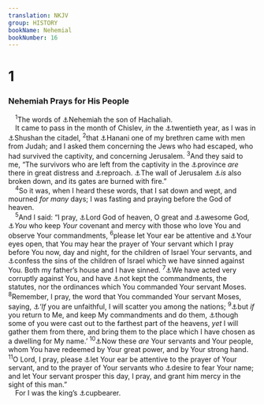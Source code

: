 ```yaml
---
translation: NKJV
group: HISTORY
bookName: Nehemial 
bookNumber: 16
---
```


<div class="title"><h1>1</h1><h3>Nehemiah Prays for His People</h3></div>
<span class="verse ne_1_1"> <sup>1</sup>The words of <a data-toggle="tooltip" data-placement="bottom" title="Neh. 10:1">⚓</a>Nehemiah the son of Hachaliah.<br/> It came to pass in the month of Chislev, <i>in</i> the <a data-toggle="tooltip" data-placement="bottom" title="Neh. 2:1">⚓</a>twentieth year, as I was in <a data-toggle="tooltip" data-placement="bottom" title="Esth. 1:1, 2, 5; Dan. 8:2">⚓</a>Shushan the citadel, </span>
<span class="verse ne_1_2"><sup>2</sup>that <a data-toggle="tooltip" data-placement="bottom" title="Neh. 7:2">⚓</a>Hanani one of my brethren came with men from Judah; and I asked them concerning the Jews who had escaped, who had survived the captivity, and concerning Jerusalem. </span>
<span class="verse ne_1_3"><sup>3</sup>And they said to me, “The survivors who are left from the captivity in the <a data-toggle="tooltip" data-placement="bottom" title="Neh. 7:6">⚓</a>province <i>are</i> there in great distress and <a data-toggle="tooltip" data-placement="bottom" title="Neh. 2:17">⚓</a>reproach. <a data-toggle="tooltip" data-placement="bottom" title="Neh. 2:17">⚓</a>The wall of Jerusalem <a data-toggle="tooltip" data-placement="bottom" title="2 Kin. 25:10">⚓</a><i>is</i> also broken down, and its gates are burned with fire.”<br/></span>
<span class="verse ne_1_4"> <sup>4</sup>So it was, when I heard these words, that I sat down and wept, and mourned <i>for</i> <i>many</i> days; I was fasting and praying before the God of heaven.<br/></span>
<span class="verse ne_1_5"> <sup>5</sup>And I said: “I pray, <a data-toggle="tooltip" data-placement="bottom" title="Dan. 9:4">⚓</a>Lord God of heaven, O great and <a data-toggle="tooltip" data-placement="bottom" title="Neh. 4:14">⚓</a>awesome God, <a data-toggle="tooltip" data-placement="bottom" title="(Ex. 20:6; 34:6, 7); Ps. 89:2, 3">⚓</a><i>You</i> who keep <i>Your</i> covenant and mercy with those who love You and observe Your commandments, </span>
<span class="verse ne_1_6"><sup>6</sup>please let Your ear be attentive and <a data-toggle="tooltip" data-placement="bottom" title="1 Kin. 8:28, 29; 2 Chr. 6:40; Dan. 9:17, 18">⚓</a>Your eyes open, that You may hear the prayer of Your servant which I pray before You now, day and night, for the children of Israel Your servants, and <a data-toggle="tooltip" data-placement="bottom" title="Ezra 10:1; Neh. 9:2; Dan. 9:20">⚓</a>confess the sins of the children of Israel which we have sinned against You. Both my father’s house and I have sinned. </span>
<span class="verse ne_1_7"><sup>7</sup><a data-toggle="tooltip" data-placement="bottom" title="Ps. 106:6; Dan. 9:5">⚓</a>We have acted very corruptly against You, and have <a data-toggle="tooltip" data-placement="bottom" title="Deut. 28:15">⚓</a>not kept the commandments, the statutes, nor the ordinances which You commanded Your servant Moses. </span>
<span class="verse ne_1_8"><sup>8</sup>Remember, I pray, the word that You commanded Your servant Moses, saying, <a data-toggle="tooltip" data-placement="bottom" title="Lev. 26:33; Deut. 4:25–27; 28:63–67">⚓</a>‘<i>If</i> you are unfaithful, I will scatter you among the nations; </span>
<span class="verse ne_1_9"><sup>9</sup><a data-toggle="tooltip" data-placement="bottom" title="Lev. 26:39; (Deut. 4:29–31; 30:2–5)">⚓</a>but <i>if</i> you return to Me, and keep My commandments and do them, <a data-toggle="tooltip" data-placement="bottom" title="Deut. 30:4">⚓</a>though some of you were cast out to the farthest part of the heavens, <i>yet</i> I will gather them from there, and bring them to the place which I have chosen as a dwelling for My name.’ </span>
<span class="verse ne_1_10"><sup>10</sup><a data-toggle="tooltip" data-placement="bottom" title="Ex. 32:11; Deut. 9:29; Dan. 9:15">⚓</a>Now these <i>are</i> Your servants and Your people, whom You have redeemed by Your great power, and by Your strong hand. </span>
<span class="verse ne_1_11"><sup>11</sup>O Lord, I pray, please <a data-toggle="tooltip" data-placement="bottom" title="Neh. 1:6">⚓</a>let Your ear be attentive to the prayer of Your servant, and to the prayer of Your servants who <a data-toggle="tooltip" data-placement="bottom" title="Is. 26:8; (Heb. 13:18)">⚓</a>desire to fear Your name; and let Your servant prosper this day, I pray, and grant him mercy in the sight of this man.”<br/> For I was the king’s <a data-toggle="tooltip" data-placement="bottom" title="Gen. 40:21; Neh. 2:1">⚓</a>cupbearer.<br/></span>
